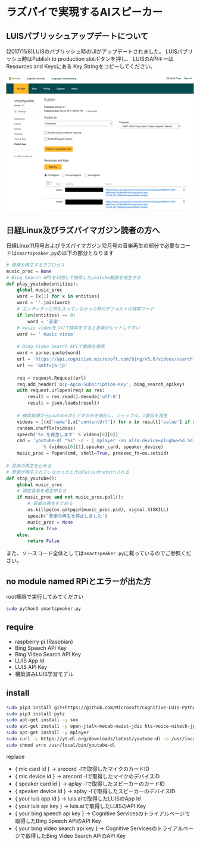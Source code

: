 # ラズパイで実現するAIスピーカー

## LUISパブリッシュアップデートについて
(2017/11/8)LUISのパブリッシュ時のUIがアップデートされました。
LUISパブリッシュ時はPublish to production slotボタンを押し、
LUISのAPIキーはResources and Keysにある Key Stringをコピーしてください。

![publish](./publish.png)

## 日経Linux及びラズパイマガジン読者の方へ
日経Linux11月号およびラズパイマガジン12月号の音楽再生の部分で必要なコードは```smartspeaker.py```の以下の部分となります

```py
# 音楽を再生する子プロセス
music_proc = None
# Bing Search APIを利用して検索したyoutube動画を再生する
def play_youtube(entities):
    global music_proc
    word = [x[1] for x in entities]
    word = ''.join(word)
    # エンティティに何も入っていなかった時のデフォルトの検索ワード
    if len(entities) == 0:
        word = '音楽'
    # music videoをつけて検索をすると音楽がヒットしやすい
    word += ' music video'

    # Bing Video Search APIで動画を検索
    word = parse.quote(word)
    url = 'https://api.cognitive.microsoft.com/bing/v5.0/videos/search?q=%s' % word
    url += '&mkt=ja-jp'

    req = request.Request(url)
    req.add_header('Ocp-Apim-Subscription-Key', bing_search_apikey)
    with request.urlopen(req) as res:
        result = res.read().decode('utf-8')
        result = json.loads(result)

    # 検索結果からyoutubeのビデオのみを抽出し、シャッフル。1番目を再生
    videos = [(x['name'],x['contentUrl']) for x in result['value'] if x['contentUrl'].count('youtube.com') > 0]
    random.shuffle(videos)
    speech('%s を再生します' % videos[0][0])
    cmd = 'youtube-dl "%s" -o - | mplayer -ao alsa:device=plughw=%d.%d - -novideo' \
              % (videos[0][1],speaker_card, speaker_device)
    music_proc = Popen(cmd, shell=True, preexec_fn=os.setsid)

# 音楽の再生を止める
# 音楽が再生されていなかったときはFalseがreturnされる
def stop_youtube():
    global music_proc
    # 現在音楽を再生中なら
    if music_proc and not music_proc.poll():
        # 音楽の再生をとめる
        os.killpg(os.getpgid(music_proc.pid), signal.SIGKILL)
        speech('音楽の再生を停止しました')
        music_proc = None
        return True
    else:
        return False
```

また、ソースコード全体としては```smartspeaker.py```に載っているのでご参照ください。

## no module named RPiとエラーが出た方
root権限で実行してみてください
```sh
sudo python3 smartspeaker.py
```

## require
- raspberry pi (Raspbian)
- Bing Speech API Key
- Bing Video Search API Key
- LUIS App Id
- LUIS API Key
- 構築済みLUIS学習モデル

## install
```sh
sudo pip3 install git+https://github.com/Microsoft/Cognitive-LUIS-Python.git
sudo pip3 install pytz
sudo apt-get install -y sox
sudo apt-get install -y open-jtalk-mecab-naist-jdic hts-voice-nitech-jp-atr503-m001 open-jtalk
sudo apt-get install -y mplayer
sudo curl -L https://yt-dl.org/downloads/latest/youtube-dl -o /usr/local/bin/youtube-dl
sudo chmod u+rx /usr/local/bin/youtube-dl
```

replace

- { mic card id } → arecord -lで取得したマイクのカードID
- { mic device id } → arecord -lで取得したマイクのデバイスID
- { speaker card id } → aplay -lで取得したスピーカーのカードID
- { speaker device id } → aplay -lで取得したスピーカーのデバイスID
- { your luis app id } → luis.aiで取得したLUISのApp Id
- { your luis api key } → luis.aiで取得したLUISのAPI Key
- { your bing speech api key } → Cognitive Servicesのトライアルページで取得したBing Speech APIのAPI Key
- { your bing video search api key } → Cognitive Servicesのトライアルページで取得したBing Video Search APIのAPI Key
